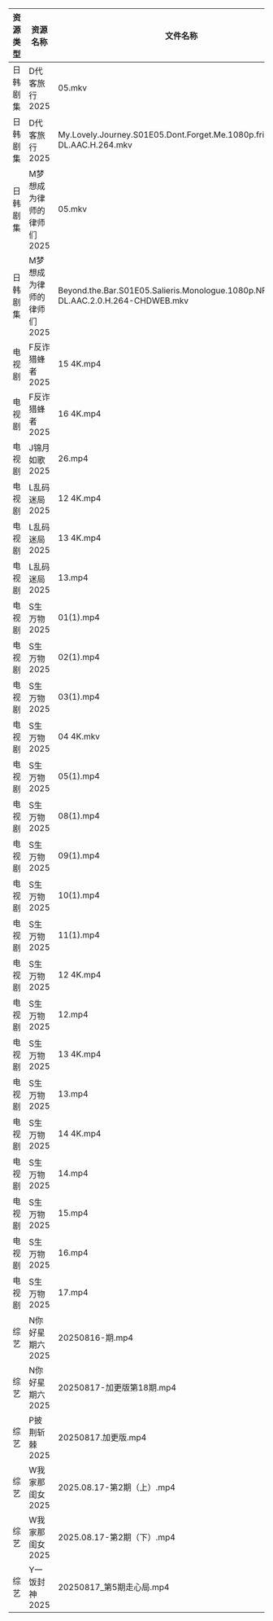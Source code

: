 | 资源类型 | 资源名称            | 文件名称                                                                              | 分享链接                                 | 更新时间                |
| ---- | --------------- | --------------------------------------------------------------------------------- | ------------------------------------ | ------------------- |
| 日韩剧集 | D代客旅行2025       | 05.mkv                                                                            | https://pan.quark.cn/s/ffaab0f06b8d  | 2025-08-17 01:18:01 |
| 日韩剧集 | D代客旅行2025       | My.Lovely.Journey.S01E05.Dont.Forget.Me.1080p.friDay.WEB-DL.AAC.H.264.mkv         | https://pan.quark.cn/s/ffaab0f06b8d  | 2025-08-17 10:18:09 |
| 日韩剧集 | M梦想成为律师的律师们2025 | 05.mkv                                                                            | https://pan.quark.cn/s/d4ecaff7fa34  | 2025-08-17 01:26:28 |
| 日韩剧集 | M梦想成为律师的律师们2025 | Beyond.the.Bar.S01E05.Salieris.Monologue.1080p.NF.WEB-DL.AAC.2.0.H.264-CHDWEB.mkv | https://pan.quark.cn/s/d4ecaff7fa34  | 2025-08-17 01:26:23 |
| 电视剧  | F反诈猎蜂者2025      | 15 4K.mp4                                                                         | https://www.alipan.com/s/y2n2PsHN76n | 2025-08-17 19:00:46 |
| 电视剧  | F反诈猎蜂者2025      | 16 4K.mp4                                                                         | https://www.alipan.com/s/y2n2PsHN76n | 2025-08-17 19:00:45 |
| 电视剧  | J锦月如歌2025       | 26.mp4                                                                            | https://www.alipan.com/s/jdpjNxUdeEZ | 2025-08-17 19:00:58 |
| 电视剧  | L乱码迷局2025       | 12 4K.mp4                                                                         | https://www.alipan.com/s/CJ4yqcSAku1 | 2025-08-17 19:01:08 |
| 电视剧  | L乱码迷局2025       | 13 4K.mp4                                                                         | https://www.alipan.com/s/CJ4yqcSAku1 | 2025-08-17 19:01:07 |
| 电视剧  | L乱码迷局2025       | 13.mp4                                                                            | https://www.alipan.com/s/CJ4yqcSAku1 | 2025-08-17 15:01:04 |
| 电视剧  | S生万物2025        | 01(1).mp4                                                                         | https://www.alipan.com/s/o5nqxSzSEEC | 2025-08-17 19:57:46 |
| 电视剧  | S生万物2025        | 02(1).mp4                                                                         | https://www.alipan.com/s/o5nqxSzSEEC | 2025-08-17 19:57:45 |
| 电视剧  | S生万物2025        | 03(1).mp4                                                                         | https://www.alipan.com/s/o5nqxSzSEEC | 2025-08-17 19:57:44 |
| 电视剧  | S生万物2025        | 04 4K.mkv                                                                         | https://www.alipan.com/s/o5nqxSzSEEC | 2025-08-17 19:57:44 |
| 电视剧  | S生万物2025        | 05(1).mp4                                                                         | https://www.alipan.com/s/o5nqxSzSEEC | 2025-08-17 19:57:43 |
| 电视剧  | S生万物2025        | 08(1).mp4                                                                         | https://www.alipan.com/s/o5nqxSzSEEC | 2025-08-17 19:57:43 |
| 电视剧  | S生万物2025        | 09(1).mp4                                                                         | https://www.alipan.com/s/o5nqxSzSEEC | 2025-08-17 19:57:42 |
| 电视剧  | S生万物2025        | 10(1).mp4                                                                         | https://www.alipan.com/s/o5nqxSzSEEC | 2025-08-17 19:57:41 |
| 电视剧  | S生万物2025        | 11(1).mp4                                                                         | https://www.alipan.com/s/o5nqxSzSEEC | 2025-08-17 19:57:41 |
| 电视剧  | S生万物2025        | 12 4K.mp4                                                                         | https://www.alipan.com/s/o5nqxSzSEEC | 2025-08-17 19:57:40 |
| 电视剧  | S生万物2025        | 12.mp4                                                                            | https://www.alipan.com/s/o5nqxSzSEEC | 2025-08-17 19:57:39 |
| 电视剧  | S生万物2025        | 13 4K.mp4                                                                         | https://www.alipan.com/s/o5nqxSzSEEC | 2025-08-17 19:57:39 |
| 电视剧  | S生万物2025        | 13.mp4                                                                            | https://www.alipan.com/s/o5nqxSzSEEC | 2025-08-17 19:57:38 |
| 电视剧  | S生万物2025        | 14 4K.mp4                                                                         | https://www.alipan.com/s/o5nqxSzSEEC | 2025-08-17 19:57:38 |
| 电视剧  | S生万物2025        | 14.mp4                                                                            | https://www.alipan.com/s/o5nqxSzSEEC | 2025-08-17 19:57:37 |
| 电视剧  | S生万物2025        | 15.mp4                                                                            | https://www.alipan.com/s/o5nqxSzSEEC | 2025-08-17 19:57:37 |
| 电视剧  | S生万物2025        | 16.mp4                                                                            | https://www.alipan.com/s/o5nqxSzSEEC | 2025-08-17 19:57:36 |
| 电视剧  | S生万物2025        | 17.mp4                                                                            | https://www.alipan.com/s/o5nqxSzSEEC | 2025-08-17 19:57:36 |
| 综艺   | N你好星期六2025      | 20250816-期.mp4                                                                    | https://www.alipan.com/s/nvuMvPrHLGa | 2025-08-17 08:02:25 |
| 综艺   | N你好星期六2025      | 20250817-加更版第18期.mp4                                                              | https://www.alipan.com/s/nvuMvPrHLGa | 2025-08-17 13:02:21 |
| 综艺   | P披荆斩棘2025       | 20250817.加更版.mp4                                                                  | https://pan.quark.cn/s/9ae1eb01008d  | 2025-08-17 16:43:24 |
| 综艺   | W我家那闺女2025      | 2025.08.17-第2期（上）.mp4                                                             | https://pan.quark.cn/s/382e9ca0c203  | 2025-08-17 16:44:49 |
| 综艺   | W我家那闺女2025      | 2025.08.17-第2期（下）.mp4                                                             | https://pan.quark.cn/s/382e9ca0c203  | 2025-08-17 16:44:47 |
| 综艺   | Y一饭封神2025       | 20250817_第5期走心局.mp4                                                               | https://www.alipan.com/s/w4Qpfj6YdVw | 2025-08-17 18:02:30 |
